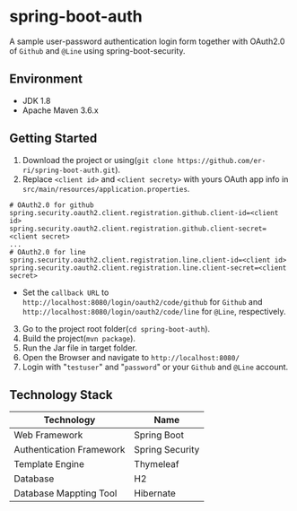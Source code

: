 # spring-boot-auth
A sample user-password authentication login form together with OAuth2.0 of `Github` and `@Line` using spring-boot-security.

## Environment
* JDK 1.8
* Apache Maven 3.6.x

## Getting Started
1. Download the project or using(`git clone https://github.com/er-ri/spring-boot-auth.git`).
2. Replace `<client id>` and `<client secrety>` with yours OAuth app info in `src/main/resources/application.properties`.
```
# OAuth2.0 for github
spring.security.oauth2.client.registration.github.client-id=<client id>
spring.security.oauth2.client.registration.github.client-secret=<client secret>
...
# OAuth2.0 for line
spring.security.oauth2.client.registration.line.client-id=<client id>
spring.security.oauth2.client.registration.line.client-secret=<client secret>
```
* Set the `callback URL` to `http://localhost:8080/login/oauth2/code/github` for `Github` and `http://localhost:8080/login/oauth2/code/line` for `@Line`, respectively.
3. Go to the project root folder(`cd spring-boot-auth`).
4. Build the project(`mvn package`).
5. Run the Jar file in target folder.
6. Open the Browser and navigate to `http://localhost:8080/`
7. Login with "`testuser`" and "`password`" or your `Github` and `@Line` account.

## Technology Stack
| Technology               | Name            |
|--------------------------|-----------------|
| Web Framework            | Spring Boot     |
| Authentication Framework | Spring Security |
| Template Engine          | Thymeleaf       |
| Database                 | H2              |
| Database Mappting Tool   | Hibernate       |
